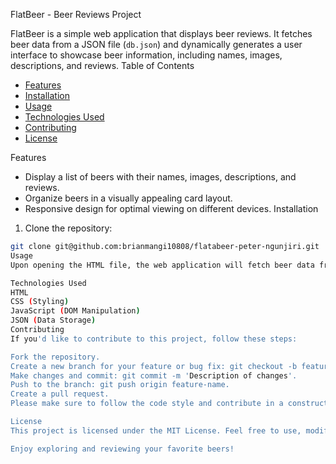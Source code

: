 FlatBeer - Beer Reviews Project

FlatBeer is a simple web application that displays beer reviews. It fetches beer data from a JSON file (`db.json`) and dynamically generates a user interface to showcase beer information, including names, images, descriptions, and reviews.
Table of Contents

- [Features](#features)
- [Installation](#installation)
- [Usage](#usage)
- [Technologies Used](#technologies-used)
- [Contributing](#contributing)
- [License](#license)

Features

- Display a list of beers with their names, images, descriptions, and reviews.
- Organize beers in a visually appealing card layout.
- Responsive design for optimal viewing on different devices.
 Installation

1. Clone the repository:

```bash
git clone git@github.com:brianmangi10808/flatabeer-peter-ngunjiri.git
Usage
Upon opening the HTML file, the web application will fetch beer data from the included JSON file (db.json) and dynamically generate a user interface with beer information. Beers are displayed in a card layout, including names, images, descriptions, and reviews.

Technologies Used
HTML
CSS (Styling)
JavaScript (DOM Manipulation)
JSON (Data Storage)
Contributing
If you'd like to contribute to this project, follow these steps:

Fork the repository.
Create a new branch for your feature or bug fix: git checkout -b feature-name.
Make changes and commit: git commit -m 'Description of changes'.
Push to the branch: git push origin feature-name.
Create a pull request.
Please make sure to follow the code style and contribute in a constructive manner.

License
This project is licensed under the MIT License. Feel free to use, modify, and distribute the code as per the license terms.

Enjoy exploring and reviewing your favorite beers!
